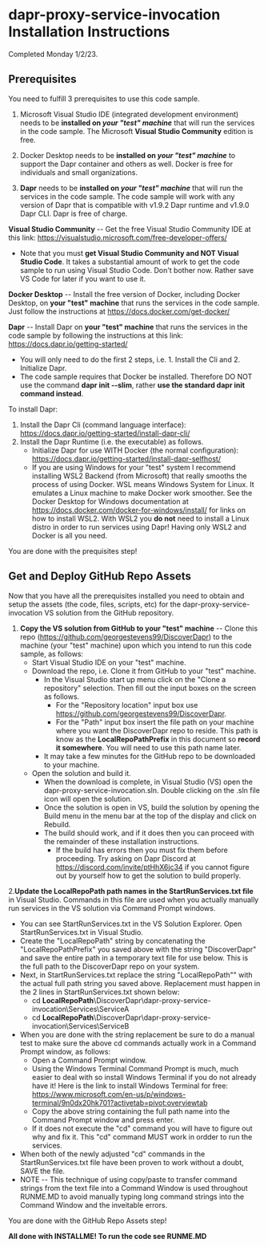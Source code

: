 # dapr-proxy-service-invocation Installation Instructions
Completed Monday 1/2/23.

## Prerequisites
You need to fulfill 3 prerequisites to use this code sample.
1. Microsoft Visual Studio IDE (integrated development environment) needs to be **installed on *your "test" machine*** that will run the services in the code sample.  The Microsoft **Visual Studio Community** edition is free.

2. Docker Desktop needs to be **installed on *your "test" machine*** to support the Dapr container and others as well.  Docker is free for individuals and small organizations.

3. **Dapr** needs to be **installed on *your "test" machine*** that will run the services in the code sample. The code sample will work with any version of Dapr that is compatible with v1.9.2 Dapr runtime and v1.9.0 Dapr CLI.  Dapr is free of charge.

**Visual Studio Community** -- Get the free Visual Studio Community IDE at this link:  https://visualstudio.microsoft.com/free-developer-offers/
* Note that you must **get Visual Studio Community and NOT Visual Studio Code**.  It takes a substantial amount of work to get the code sample to run using Visual Studio Code.  Don't bother now. Rather save VS Code for later if you want to use it.

**Docker Desktop** --  Install the free version of Docker, including Docker Desktop, on **your "test" machine** that runs the services in the code sample.  Just follow the instructions at https://docs.docker.com/get-docker/

**Dapr** -- Install Dapr on **your "test" machine** that runs the services in the code sample by following the instructions at this link: https://docs.dapr.io/getting-started/
* You will only need to do the first 2 steps, i.e. 1. Install the Cli and 2. Initialize Dapr.  
* The code sample requires that Docker be installed.  Therefore DO NOT use the command **dapr init --slim**, rather **use the standard dapr init command instead**.  
    
To install Dapr:
1. Install the Dapr Cli (command language interface):  https://docs.dapr.io/getting-started/install-dapr-cli/
2. Install the Dapr Runtime (i.e. the executable) as follows.
    * Initialize Dapr for use WITH Docker (the normal configuration):  https://docs.dapr.io/getting-started/install-dapr-selfhost/
    * If you are using Windows for your "test" system I recommend installing WSL2 Backend (from Microsoft) that really smooths the process of using Docker.  WSL means Windows System for Linux.  It emulates a Linux machine to make Docker work smoother.  See the Docker Desktop for Windows documentation at https://docs.docker.com/docker-for-windows/install/ for links on how to install WSL2. With WSL2 you **do not** need to install a Linux distro in order to run services using Dapr!  Having only WSL2 and Docker is all you need.

You are done with the prequisites step!

## Get and Deploy GitHub Repo Assets
Now that you have all the prerequisites installed you need to obtain and setup the assets (the code, files, scripts, etc) for the dapr-proxy-service-invocation VS solution from the GitHub repository.
1. **Copy the VS solution from GitHub to your "test" machine** -- Clone this repo (https://github.com/georgestevens99/DiscoverDapr) to the machine (your "test" machine) upon which you intend to run this code sample, as follows:
    * Start Visual Studio IDE on your "test" machine.
    * Download the repo, i.e. Clone it from GitHub to your "test" machine.
      * In the Visual Studio start up menu click on the "Clone a repository" selection.  Then fill out the input boxes on the screen as follows.
        * For the "Repository location" input box use https://github.com/georgestevens99/DiscoverDapr.
        * For the "Path" input box insert the file path on your machine where you want the DiscoverDapr repo to reside. This path is know as the **LocalRepoPathPrefix** in this document so **record it somewhere**.  You will need to use this path name later.
      * It may take a few minutes for the GitHub repo to be downloaded to your machine.
    * Open the solution and build it.
      * When the download is complete, in Visual Studio (VS) open the dapr-proxy-service-invocation.sln.  Double clicking on the .sln file icon will open the solution.
      * Once the solution is open in VS, build the solution by opening the Build menu in the menu bar at the top of the display and click on Rebuild.
      * The build should work, and if it does then you can proceed with the remainder of these installation instructions.
        * If the build has errors then you must fix them before proceeding.  Try asking on Dapr Discord at https://discord.com/invite/ptHhX6jc34 if you cannot figure out by yourself how to get the solution to build properly.
       
2.**Update the LocalRepoPath path names in the StartRunServices.txt file** in Visual Studio.  Commands in this file are used when you actually manually run services in the VS solution via Command Prompt windows.
  * You can see StartRunServices.txt in the VS Solution Explorer. Open StartRunServices.txt in Visual Studio.
  * Create the "LocalRepoPath" string by concatenating the "LocalRepoPathPrefix" you saved above with the string "DiscoverDapr" and save the entire path in a temporary text file for use below.  This is the full path to the DiscoverDapr repo on your system.
  * Next, in StartRunServices.txt replace the string "LocalRepoPath"" with the actual full path string you saved above.  Replacement must happen in the 2 lines in StartRunServices.txt shown below:
    * cd **LocalRepoPath**\DiscoverDapr\dapr-proxy-service-invocation\Services\ServiceA
    * cd **LocalRepoPath**\DiscoverDapr\dapr-proxy-service-invocation\Services\ServiceB  
  * When you are done with the string replacement be sure to do a manual test to make sure the above cd commands actually work in a Command Prompt window, as follows:
    *  Open a Command Prompt window.  
      * Using the Windows Terminal Command Prompt is much, much easier to deal with so install Windows Terminal if you do not already have it!  Here is the link to install Windows Terminal for free: https://www.microsoft.com/en-us/p/windows-terminal/9n0dx20hk701?activetab=pivot:overviewtab
    *  Copy the above string containing the full path name into the Command Prompt window and press enter.  
      *  If it does not execute the "cd" command you will have to figure out why and fix it.  This "cd" command MUST work in ordder to run the services.
  *  When both of the newly adjusted "cd" commands in the StartRunServices.txt file have been proven to work without a doubt, SAVE the file.
  *  NOTE -- This technique of using copy/paste to transfer command strings from the text file into a Command Window is used throughout RUNME.MD to avoid manually typing long command strings into the Command Window and the inveitable errors.
 
You are done with the GitHub Repo Assets step!

**All done with INSTALLME!  To run the code see RUNME.MD**

